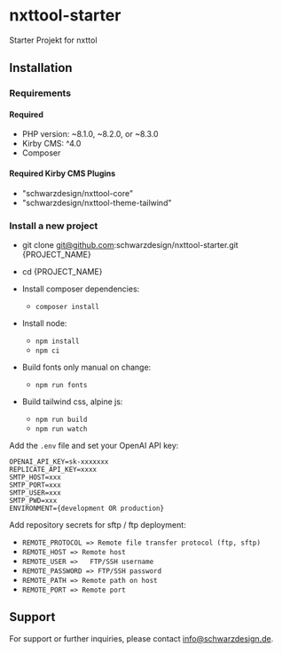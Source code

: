 # nxttool-starter
Starter Projekt for nxttol

## Installation

### Requirements

#### Required

- PHP version: ~8.1.0, ~8.2.0, or ~8.3.0
- Kirby CMS: ^4.0
- Composer

#### Required Kirby CMS Plugins

- "schwarzdesign/nxttool-core"
- "schwarzdesign/nxttool-theme-tailwind"

### Install a new project

- git clone git@github.com:schwarzdesign/nxttool-starter.git {PROJECT_NAME}
- cd {PROJECT_NAME}

- Install composer dependencies:
    - `composer install`
- Install node:
    - `npm install`
    - `npm ci`
- Build fonts only manual on change:
    - `npm run fonts`   
- Build tailwind css, alpine js:
    - `npm run build`
    - `npm run watch`

Add the `.env` file and set your OpenAI API key:

```dotenv
OPENAI_API_KEY=sk-xxxxxxx
REPLICATE_API_KEY=xxxx
SMTP_HOST=xxx
SMTP_PORT=xxx
SMTP_USER=xxx
SMTP_PWD=xxx
ENVIRONMENT={development OR production}

```

Add repository secrets for sftp / ftp deployment:

- `REMOTE_PROTOCOL => Remote file transfer protocol (ftp, sftp)`
- `REMOTE_HOST => Remote host`
- `REMOTE_USER => 	FTP/SSH username`
- `REMOTE_PASSWORD => FTP/SSH password`
- `REMOTE_PATH => Remote path on host`
- `REMOTE_PORT => Remote port`



## Support

For support or further inquiries, please contact [info@schwarzdesign.de](mailto:info@schwarzdesign.de).
